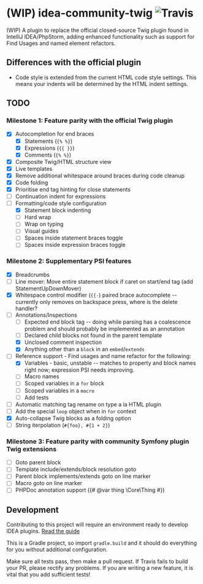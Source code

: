 # (WIP) idea-community-twig ![Travis](https://api.travis-ci.org/fiskie/idea-community-twig.svg?branch=master)

(WIP) A plugin to replace the official closed-source Twig plugin found in IntelliJ IDEA/PhpStorm, adding enhanced functionality
such as support for Find Usages and named element refactors.

## Differences with the official plugin

* Code style is extended from the current HTML code style settings. This means your indents will be determined by the HTML indent settings.

## TODO

### Milestone 1: Feature parity with the official Twig plugin

- [x] Autocompletion for end braces
    - [x] Statements (`{% %}`)
    - [x] Expressions (`{{ }}`)
    - [x] Comments (`{% %}`)
- [x] Composite Twig/HTML structure view
- [x] Live templates
- [x] Remove additional whitespace around braces during code cleanup
- [x] Code folding
- [x] Prioritise end tag hinting for close statements
- [ ] Continuation indent for expressions
- [ ] Formatting/code style configuration
    - [x] Statement block indenting
    - [ ] Hard wrap
    - [ ] Wrap on typing
    - [ ] Visual guides
    - [ ] Spaces inside statement braces toggle
    - [ ] Spaces inside expression braces toggle

### Milestone 2: Supplementary PSI features

- [x] Breadcrumbs
- [ ] Line mover: Move entire statement block if caret on start/end tag (add StatementUpDownMover)
- [x] Whitespace control modifier (`{{-`) paired brace autocomplete -- currently only removes on backspace press, where is the delete handler?
- [ ] Annotations/Inspections
    - [ ] Expected end block tag -- doing while parsing has a coalescence problem and should probably be implemented as an annotation
    - [ ] Declared child blocks not found in the parent template
    - [x] Unclosed comment inspection
    - [x] Anything other than a `block` in an `embed`/`extends`
- [ ] Reference support - Find usages and name refactor for the following:
    - [x] Variables - basic, unstable -- matches to property and block names right now; expression PSI needs improving.
    - [ ] Macro names
    - [ ] Scoped variables in a `for` block
    - [ ] Scoped variables in a `macro`
    - [ ] Add tests
- [ ] Automatic matching tag rename on type a la HTML plugin
- [ ] Add the special `loop` object when in `for` context
- [x] Auto-collapse Twig blocks as a folding option
- [ ] String iterpolation (`#{foo}, #{1 + 2}`)

### Milestone 3: Feature parity with community Symfony plugin Twig extensions

- [ ] Goto parent block
- [ ] Template include/extends/block resolution goto
- [ ] Parent block implements/extends goto on line marker
- [ ] Macro goto on line marker
- [ ] PHPDoc annotation support ({# @var thing \Core\Thing #})

## Development

Contributing to this project will require an environment ready to develop IDEA plugins. [Read the guide](https://www.jetbrains.com/help/idea/configuring-intellij-platform-plugin-sdk.html)

This is a Gradle project, so import `gradle.build` and it should do everything for you without additional configuration. 

Make sure all tests pass, then make a pull request. If Travis fails to build your PR, please rectify any problems.
If you are writing a new feature, it is vital that you add sufficient tests! 